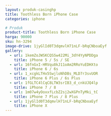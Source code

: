 ```yaml
---
layout: produk-casinghp
title: Toothless Born iPhone Case
categories: iphone

# Produk
product-title: Toothless Born iPhone Case
harga: 90000
sku: hn-3294
image-drive: 1jyGlId0T3dqmvlH71nLF-bRqCNboaEyf
gallery:
  - url: 1kemZoJWSKCQSSw422Mi_3dY4YyNPDDga
    title: iPhone 5 / 5s / SE
  - url: 16fnGxI-HRVqu8kJ11oAm2RRoYuEDHXto
    title: iPhone 6 / 6s
  - url: 1_xcgkLTHx5SwjloNhDBs_MLD7r3svUOR
    title: iPhone 6 Plus / 6s Plus
  - url: 1fGLTC4lCqC8LTW3srIB3_d_cnkUJQ4lp
    title: iPhone 7 / 8
  - url: 1m07w4yOoxxfLcbZ2sj2wXGPnTyMki_tC
    title: iPhone 7 Plus / 8 Plus
  - url: 1jyGlId0T3dqmvlH71nLF-bRqCNboaEyf
    title: iPhone X
---
```

